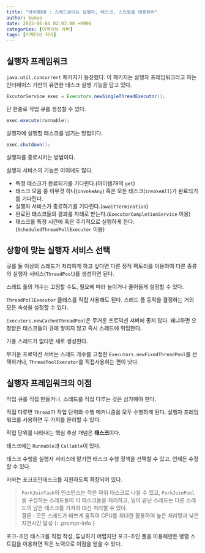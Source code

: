 ```yaml
---
title: "아이템80 : 스레드보다는 실행자, 태스크, 스트림을 애용하라"
author: bumoo
date: 2023-06-04 02:03:00 +0900
categories: [이펙티브 자바]
tags: [이펙티브 자바]
---
```


## 실행자 프레임워크

`java.util.concurrent` 패키지가 등장했다. 이 패키지는 실행자 프레임워크라고 하는 인터페이스 기반의 유연한 태스크 실행 기능을 담고 있다.

```java
ExcutorService exec = Executors.newSingleThreadExecutor();
```

단 한줄로 작업 큐를 생성할 수 있다.

```java
exec.execute(runnable);
```

실행자에 실행할 태스크를 넘기는 방법이다.

```java
exec.shutdown();
```

실행자를 종료시키는 방법이다.

실행자 서비스의 기능은 이외에도 많다.

- 특정 태스크가 완료되기를 기다린다.(아이템79의 `get`)
- 태스크 모음 중 아무것 하나(`invokeAny`) 혹은 모든 태스크(`invokeAll`)가 완료되기를 기다린다.
- 실행자 서비스가 종료하기를 기다린다.(`awaitTermination`)
- 완료된 태스크들의 결과를 차례로 받는다.(`ExecutorCompletionService` 이용)
- 태스크를 특정 시간에 혹은 주기적으로 실행하게 한다.(`ScheduledThreadPollExecutor` 이용)

## 상황에 맞는 실행자 서비스 선택

큐를 둘 이상의 스레드가 처리하게 하고 싶다면 다른 정적 팩토리를 이용하여 다른 종류의 실행자 서비스(`ThreadPool`)를 생성하면 된다.

스레드 풀의 개수는 고정할 수도, 필요에 따라 늘이거나 줄어들게 설정할 수 있다.

`ThreadPollExecutor` 클래스를 직접 사용해도 된다. 스레드 풀 동작을 결정하는 거의 모든 속성을 설정할 수 있다.

`Executors.newCachedThreadPool`은 무거운 프로덕션 서버에 좋지 않다. 왜냐하면 요청받은 태스크들이 큐에 쌓이지 않고 즉시 스레드에 위임한다.

가용 스레드가 없다면 새로 생성한다.

무거운 프로덕션 서버는 스레드 개수를 고정한 `Executors.newFixedThreadPool`를 선택하거나, `ThreadPoolExecutor`를 직접사용하는 편이 낫다.

## 실행자 프레임워크의 이점

작업 큐를 직접 만들거나, 스레드를 직접 다루는 것은 삼가해야 한다.

직접 다루면 `Thread`가 작업 단위와 수행 메커니즘을 모두 수행하게 된다. 실행자 프레임워크를 사용하면 두 가지를 분리할 수 있다.

작업 단위를 나타내는 핵심 추상 개념은 **태스크**이다.

태스크에는 `Runnable`과 `Callable`이 있다.

태스크 수행을 실행자 서비스에 맡기면 태스크 수행 정책을 선택할 수 있고, 언제든 수정할 수 있다.

자바는 포크조인태스크를 지원하도록 확장되어 있다.

> `ForkJoinTask`의 인스턴스는 작은 하위 태스크로 나뉠 수 있고, `ForkJoinPool`을 구성하는 스레드들이 이 태스크들을 처리하고, 
> 일이 끝난 스레드는 다른 스레드의 남은 태스크를 가져와 대신 처리할 수 있다.<br>
> 결론 : 모든 스레드가 바쁘게 움직여 CPU를 최대한 활용하여 높은 처리량과 낮은 지연시간 달성
{: .prompt-info }

포크-조인 태스크를 직접 작성, 튜닝하기 어렵지만 포크-조인 풀을 이용해만든 병렬 스트림을 이용하면 적은 노력으로 이점을 얻을 수 있다.